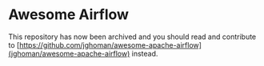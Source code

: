 Awesome Airflow 
================

This repository has now been archived and you should read and contribute to [https://github.com/jghoman/awesome-apache-airflow](jghoman/awesome-apache-airflow) instead.
